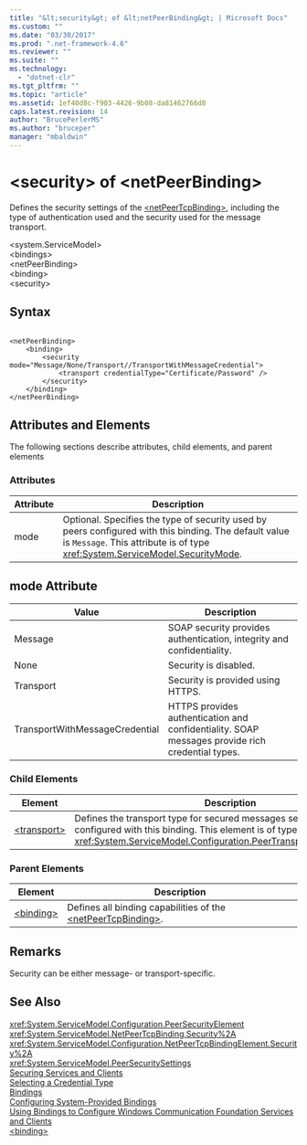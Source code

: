 ```yaml
---
title: "&lt;security&gt; of &lt;netPeerBinding&gt; | Microsoft Docs"
ms.custom: ""
ms.date: "03/30/2017"
ms.prod: ".net-framework-4.6"
ms.reviewer: ""
ms.suite: ""
ms.technology: 
  - "dotnet-clr"
ms.tgt_pltfrm: ""
ms.topic: "article"
ms.assetid: 1ef40d8c-f903-4426-9b08-da81462766d8
caps.latest.revision: 14
author: "BrucePerlerMS"
ms.author: "bruceper"
manager: "mbaldwin"
---
```

# &lt;security&gt; of &lt;netPeerBinding&gt;
Defines the security settings of the [\<netPeerTcpBinding>](../../../../../docs/framework/configuring-apps/file-schema/wcf/netpeertcpbinding.md), including the type of authentication used and the security used for the message transport.  
  
 \<system.ServiceModel>  
\<bindings>  
\<netPeerBinding>  
\<binding>  
\<security>  
  
## Syntax  
  
```  
  
<netPeerBinding>  
    <binding>  
        <security mode="Message/None/Transport//TransportWithMessageCredential">  
            <transport credentialType="Certificate/Password" />  
        </security>  
    </binding>  
</netPeerBinding>  
```  
  
## Attributes and Elements  
 The following sections describe attributes, child elements, and parent elements  
  
### Attributes  
  
|Attribute|Description|  
|---------------|-----------------|  
|mode|Optional. Specifies the type of security used by peers configured with this binding. The default value is `Message`. This attribute is of type <xref:System.ServiceModel.SecurityMode>.|  
  
## mode Attribute  
  
|Value|Description|  
|-----------|-----------------|  
|Message|SOAP security provides authentication, integrity and confidentiality.|  
|None|Security is disabled.|  
|Transport|Security is provided using HTTPS.|  
|TransportWithMessageCredential|HTTPS provides authentication and confidentiality. SOAP messages provide rich credential types.|  
  
### Child Elements  
  
|Element|Description|  
|-------------|-----------------|  
|[\<transport>](../../../../../docs/framework/configuring-apps/file-schema/wcf/transport-of-netpeertcpbinding.md)|Defines the transport type for secured messages sent by peers configured with this binding. This element is of type <xref:System.ServiceModel.Configuration.PeerTransportSecurityElement>.|  
  
### Parent Elements  
  
|Element|Description|  
|-------------|-----------------|  
|[\<binding>](../../../../../docs/framework/misc/binding.md)|Defines all binding capabilities of the [\<netPeerTcpBinding>](../../../../../docs/framework/configuring-apps/file-schema/wcf/netpeertcpbinding.md).|  
  
## Remarks  
 Security can be either message- or transport-specific.  
  
## See Also  
 <xref:System.ServiceModel.Configuration.PeerSecurityElement>   
 <xref:System.ServiceModel.NetPeerTcpBinding.Security%2A>   
 <xref:System.ServiceModel.Configuration.NetPeerTcpBindingElement.Security%2A>   
 <xref:System.ServiceModel.PeerSecuritySettings>   
 [Securing Services and Clients](../../../../../docs/framework/wcf/feature-details/securing-services-and-clients.md)   
 [Selecting a Credential Type](../../../../../docs/framework/wcf/feature-details/selecting-a-credential-type.md)   
 [Bindings](../../../../../docs/framework/wcf/bindings.md)   
 [Configuring System-Provided Bindings](../../../../../docs/framework/wcf/feature-details/configuring-system-provided-bindings.md)   
 [Using Bindings to Configure Windows Communication Foundation Services and Clients](http://msdn.microsoft.com/en-us/bd8b277b-932f-472f-a42a-b02bb5257dfb)   
 [\<binding>](../../../../../docs/framework/misc/binding.md)